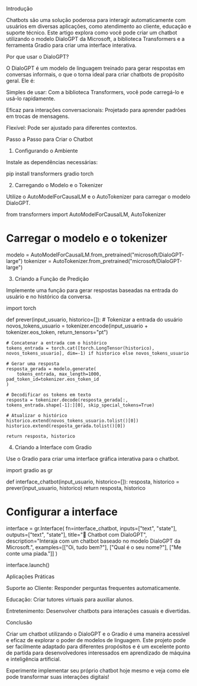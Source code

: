 Introdução

Chatbots são uma solução poderosa para interagir automaticamente com usuários em diversas aplicações, como atendimento ao cliente, educação e suporte técnico. Este artigo explora como você pode criar um chatbot utilizando o modelo DialoGPT da Microsoft, a biblioteca Transformers e a ferramenta Gradio para criar uma interface interativa.

Por que usar o DialoGPT?

O DialoGPT é um modelo de linguagem treinado para gerar respostas em conversas informais, o que o torna ideal para criar chatbots de propósito geral. Ele é:

Simples de usar: Com a biblioteca Transformers, você pode carregá-lo e usá-lo rapidamente.

Eficaz para interações conversacionais: Projetado para aprender padrões em trocas de mensagens.

Flexível: Pode ser ajustado para diferentes contextos.

Passo a Passo para Criar o Chatbot

1. Configurando o Ambiente

Instale as dependências necessárias:

pip install transformers gradio torch

2. Carregando o Modelo e o Tokenizer

Utilize o AutoModelForCausalLM e o AutoTokenizer para carregar o modelo DialoGPT.

from transformers import AutoModelForCausalLM, AutoTokenizer

# Carregar o modelo e o tokenizer
modelo = AutoModelForCausalLM.from_pretrained("microsoft/DialoGPT-large")
tokenizer = AutoTokenizer.from_pretrained("microsoft/DialoGPT-large")

3. Criando a Função de Predição

Implemente uma função para gerar respostas baseadas na entrada do usuário e no histórico da conversa.

import torch

def prever(input_usuario, historico=[]):
    # Tokenizar a entrada do usuário
    novos_tokens_usuario = tokenizer.encode(input_usuario + tokenizer.eos_token, return_tensors="pt")

    # Concatenar a entrada com o histórico
    tokens_entrada = torch.cat([torch.LongTensor(historico), novos_tokens_usuario], dim=-1) if historico else novos_tokens_usuario

    # Gerar uma resposta
    resposta_gerada = modelo.generate(
        tokens_entrada, max_length=1000, pad_token_id=tokenizer.eos_token_id
    )

    # Decodificar os tokens em texto
    resposta = tokenizer.decode(resposta_gerada[:, tokens_entrada.shape[-1]:][0], skip_special_tokens=True)
    
    # Atualizar o histórico
    historico.extend(novos_tokens_usuario.tolist()[0])
    historico.extend(resposta_gerada.tolist()[0])

    return resposta, historico

4. Criando a Interface com Gradio

Use o Gradio para criar uma interface gráfica interativa para o chatbot.

import gradio as gr

def interface_chatbot(input_usuario, historico=[]):
    resposta, historico = prever(input_usuario, historico)
    return resposta, historico

# Configurar a interface
interface = gr.Interface(
    fn=interface_chatbot,
    inputs=["text", "state"],
    outputs=["text", "state"],
    title="🤖 Chatbot com DialoGPT",
    description="Interaja com um chatbot baseado no modelo DialoGPT da Microsoft.",
    examples=[["Oi, tudo bem?"], ["Qual é o seu nome?"], ["Me conte uma piada."]]
)

interface.launch()

Aplicações Práticas

Suporte ao Cliente: Responder perguntas frequentes automaticamente.

Educação: Criar tutores virtuais para auxiliar alunos.

Entretenimento: Desenvolver chatbots para interações casuais e divertidas.

Conclusão

Criar um chatbot utilizando o DialoGPT e o Gradio é uma maneira acessível e eficaz de explorar o poder de modelos de linguagem. Este projeto pode ser facilmente adaptado para diferentes propósitos e é um excelente ponto de partida para desenvolvedores interessados em aprendizado de máquina e inteligência artificial.

Experimente implementar seu próprio chatbot hoje mesmo e veja como ele pode transformar suas interações digitais!
